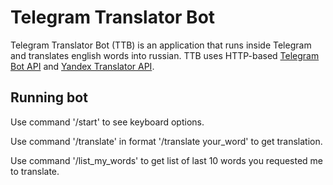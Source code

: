 # Telegram Translator Bot
Telegram Translator Bot (TTB) is an application that runs inside Telegram and translates english words into russian. 
TTB uses HTTP-based [Telegram Bot API](https://core.telegram.org/bots/api) and [Yandex Translator API](https://yandex.ru/dev/translate/doc/dg/concepts/about-docpage/). 

## Running bot

Use command '/start' to see keyboard options.

Use command '/translate' in format '/translate your_word' to get translation.

Use command '/list_my_words' to get list of last 10 words you requested me to translate. 
                                 
